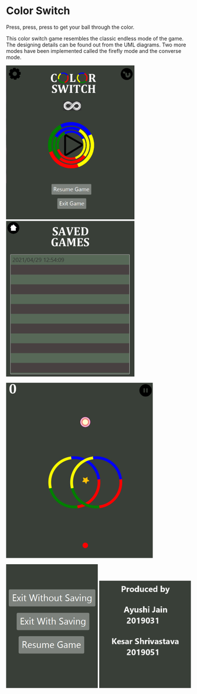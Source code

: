 # Color Switch

Press, press, press to get your ball through the color.

This color switch game resembles the classic endless mode of the game. The designing details can be found out from the UML diagrams.
Two more modes have been implemented called the firefly mode and the converse mode.

<img src = "Images/MainPage.png" width = "350"/> <img src = "Images/SavedGames.png" width = "350"/>

<img src = "Images/Game.png" width = "400"/> 

<img src = "Images/Menu.png" width = "250"/> <img src = "Images/ProducedBy.png" width = "250"/>

 
